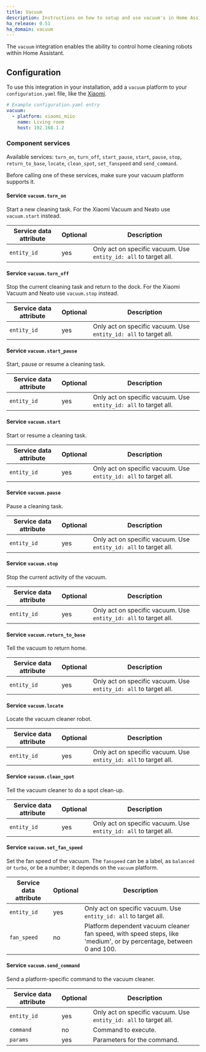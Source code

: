 ```yaml
---
title: Vacuum
description: Instructions on how to setup and use vacuum's in Home Assistant.
ha_release: 0.51
ha_domain: vacuum
---
```


The `vacuum` integration enables the ability to control home cleaning robots within Home Assistant.

## Configuration

To use this integration in your installation, add a `vacuum` platform to your `configuration.yaml` file, like the [Xiaomi](/integrations/vacuum.xiaomi_miio/).

```yaml
# Example configuration.yaml entry
vacuum:
  - platform: xiaomi_miio
    name: Living room
    host: 192.168.1.2
```

### Component services

Available services: `turn_on`, `turn_off`, `start_pause`, `start`, `pause`, `stop`, `return_to_base`, `locate`, `clean_spot`, `set_fanspeed` and `send_command`.

Before calling one of these services, make sure your vacuum platform supports it.

#### Service `vacuum.turn_on`

Start a new cleaning task. For the Xiaomi Vacuum and Neato use `vacuum.start` instead.

| Service data attribute    | Optional | Description                                           |
|---------------------------|----------|-------------------------------------------------------|
| `entity_id`               |      yes | Only act on specific vacuum. Use `entity_id: all` to target all.        |

#### Service `vacuum.turn_off`

Stop the current cleaning task and return to the dock. For the Xiaomi Vacuum and Neato use `vacuum.stop` instead.

| Service data attribute    | Optional | Description                                           |
|---------------------------|----------|-------------------------------------------------------|
| `entity_id`               |      yes | Only act on specific vacuum. Use `entity_id: all` to target all.        |

#### Service `vacuum.start_pause`

Start, pause or resume a cleaning task.

| Service data attribute    | Optional | Description                                           |
|---------------------------|----------|-------------------------------------------------------|
| `entity_id`               |      yes | Only act on specific vacuum. Use `entity_id: all` to target all.        |

#### Service `vacuum.start`

Start or resume a cleaning task.

| Service data attribute    | Optional | Description                                           |
|---------------------------|----------|-------------------------------------------------------|
| `entity_id`               |      yes | Only act on specific vacuum. Use `entity_id: all` to target all.        |

#### Service `vacuum.pause`

Pause a cleaning task.

| Service data attribute    | Optional | Description                                           |
|---------------------------|----------|-------------------------------------------------------|
| `entity_id`               |      yes | Only act on specific vacuum. Use `entity_id: all` to target all.        |

#### Service `vacuum.stop`

Stop the current activity of the vacuum.

| Service data attribute    | Optional | Description                                           |
|---------------------------|----------|-------------------------------------------------------|
| `entity_id`               |      yes | Only act on specific vacuum. Use `entity_id: all` to target all.        |

#### Service `vacuum.return_to_base`

Tell the vacuum to return home.

| Service data attribute    | Optional | Description                                           |
|---------------------------|----------|-------------------------------------------------------|
| `entity_id`               |      yes | Only act on specific vacuum. Use `entity_id: all` to target all.        |

#### Service `vacuum.locate`

Locate the vacuum cleaner robot.

| Service data attribute    | Optional | Description                                           |
|---------------------------|----------|-------------------------------------------------------|
| `entity_id`               |      yes | Only act on specific vacuum. Use `entity_id: all` to target all.        |

#### Service `vacuum.clean_spot`

Tell the vacuum cleaner to do a spot clean-up.

| Service data attribute    | Optional | Description                                           |
|---------------------------|----------|-------------------------------------------------------|
| `entity_id`               |      yes | Only act on specific vacuum. Use `entity_id: all` to target all.        |

#### Service `vacuum.set_fan_speed`

Set the fan speed of the vacuum. The `fanspeed` can be a label, as `balanced` or `turbo`, or be a number; it depends on the `vacuum` platform.

| Service data attribute    | Optional | Description                                           |
|---------------------------|----------|-------------------------------------------------------|
| `entity_id`               |      yes | Only act on specific vacuum. Use `entity_id: all` to target all.        |
| `fan_speed`               |       no | Platform dependent vacuum cleaner fan speed, with speed steps, like 'medium', or by percentage, between 0 and 100. |

#### Service `vacuum.send_command`

Send a platform-specific command to the vacuum cleaner.

| Service data attribute    | Optional | Description                                           |
|---------------------------|----------|-------------------------------------------------------|
| `entity_id`               |      yes | Only act on specific vacuum. Use `entity_id: all` to target all.        |
| `command`                 |       no | Command to execute.                                   |
| `params`                  |      yes | Parameters for the command.                           |

